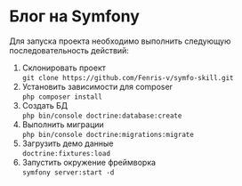 # Блог на Symfony
Для запуска проекта необходимо выполнить следующую последовательность действий:
1. Склонировать проект  
``git clone https://github.com/Fenris-v/symfo-skill.git``
2. Установить зависимости для composer  
``php composer install``
3. Создать БД  
``php bin/console doctrine:database:create``
4. Выполнить миграции  
``php bin/console doctrine:migrations:migrate``
5. Загрузить демо данные  
``doctrine:fixtures:load``
6. Запустить окружение фреймворка  
``symfony server:start -d``
